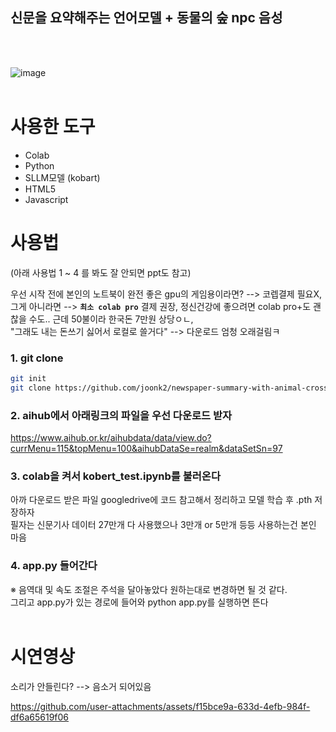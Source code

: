 ## 신문을 요약해주는 언어모델 + 동물의 숲 npc 음성 
<br><br>

![image](https://github.com/user-attachments/assets/8dde5764-820c-4fe3-a13e-4430fca8a7c5)
<br><br>

# 사용한 도구
- Colab <br>
- Python
- SLLM모델 (kobart)
- HTML5
- Javascript


# 사용법
(아래 사용법 1 ~ 4 를 봐도 잘 안되면 ppt도 참고)

우선 시작 전에 본인의 노트북이 완전 좋은 gpu의 게임용이라면? --> 코렙결제 필요X, <br>
그게 아니라면 --> **`최소 colab pro`** 결제 권장, 정신건강에 좋으려면 colab pro+도 괜찮을 수도.. 근데 50불이라 한국돈 7만원 상당ㅇㄴ, <br>
"그래도 내는 돈쓰기 싫어서 로컬로 쓸거다" --> 다운로드 엄청 오래걸림ㅋ <br>


### 1. git clone
```bash
git init
git clone https://github.com/joonk2/newspaper-summary-with-animal-crossing.git

```

### 2. aihub에서 아래링크의 파일을 우선 다운로드 받자
https://www.aihub.or.kr/aihubdata/data/view.do?currMenu=115&topMenu=100&aihubDataSe=realm&dataSetSn=97

### 3. colab을 켜서 kobert_test.ipynb를 불러온다
아까 다운로드 받은 파일 googledrive에 코드 참고해서 정리하고 모델 학습 후 .pth 저장하자<br>
필자는 신문기사 데이터 27만개 다 사용했으나 3만개 or 5만개 등등 사용하는건 본인 마음

### 4. app.py 들어간다
※ 음역대 및 속도 조절은 주석을 달아놓았다 원하는대로 변경하면 될 것 같다. <br>
그리고 app.py가 있는 경로에 들어와 python app.py를 실행하면 뜬다 <br><br>

# 시연영상
소리가 안들린다? --> 음소거 되어있음 <br>

https://github.com/user-attachments/assets/f15bce9a-633d-4efb-984f-df6a65619f06

